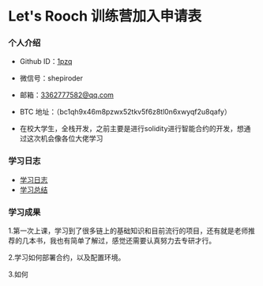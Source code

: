 # Let's Rooch 训练营加入申请表

### 个人介绍

* Github ID：[1pzq](https://github.com/1pzq)

* 微信号：shepiroder

* 邮箱：3362777582@qq.com

* BTC 地址：（bc1qh9x46m8pzwx52tkv5f6z8tl0n6xwyqf2u8qafy）

* 在校大学生，全栈开发，之前主要是进行solidity进行智能合约的开发，想通过这次机会像各位大佬学习

### 学习日志

- [学习日志](journal.md)
- [学习总结](summary.md)

### 学习成果

1.第一次上课，学习到了很多链上的基础知识和目前流行的项目，还有就是老师推荐的几本书，我也有简单了解过，感觉还需要认真努力去专研才行。

2.学习如何部署合约，以及配置环境。

3.如何
